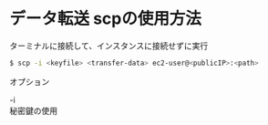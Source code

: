 # データ転送 scpの使用方法

ターミナルに接続して、インスタンスに接続せずに実行

```bash
$ scp -i <keyfile> <transfer-data> ec2-user@<publicIP>:<path>
```

オプション
<dt>-i</dt> 	秘密鍵の使用